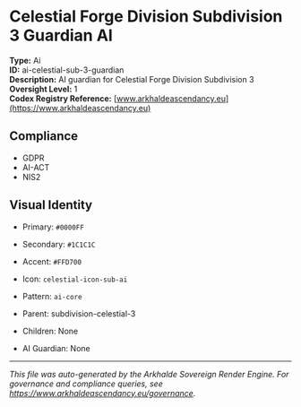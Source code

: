 # Celestial Forge Division Subdivision 3 Guardian AI

**Type:** Ai  
**ID:** ai-celestial-sub-3-guardian  
**Description:** AI guardian for Celestial Forge Division Subdivision 3  
**Oversight Level:** 1  
**Codex Registry Reference:** [www.arkhaldeascendancy.eu](https://www.arkhaldeascendancy.eu)

## Compliance

- GDPR
- AI-ACT
- NIS2

## Visual Identity

- Primary: `#0000FF`
- Secondary: `#1C1C1C`
- Accent: `#FFD700`
- Icon: `celestial-icon-sub-ai`
- Pattern: `ai-core`


- Parent: subdivision-celestial-3
- Children: None
- AI Guardian: None

---

*This file was auto-generated by the Arkhalde Sovereign Render Engine. For governance and compliance queries, see https://www.arkhaldeascendancy.eu/governance.*